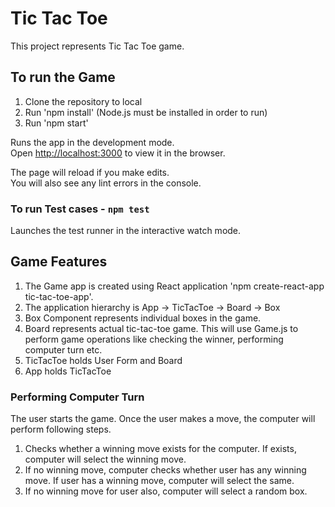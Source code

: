 # Tic Tac Toe

This project represents Tic Tac Toe game.

## To run the Game

1. Clone the repository to local
2. Run 'npm install' (Node.js must be installed in order to run)
3. Run 'npm start'

Runs the app in the development mode.<br>
Open [http://localhost:3000](http://localhost:3000) to view it in the browser.

The page will reload if you make edits.<br>
You will also see any lint errors in the console.

### To run Test cases -  `npm test`

Launches the test runner in the interactive watch mode.<br>

## Game Features

1. The Game app is created using React application 'npm create-react-app tic-tac-toe-app'.
2. The application hierarchy is App -> TicTacToe -> Board -> Box
3. Box Component represents individual boxes in the game.
4. Board represents actual tic-tac-toe game. This will use Game.js to perform game operations like checking the winner, performing computer turn etc.
5. TicTacToe holds User Form and Board
6. App holds TicTacToe

### Performing Computer Turn

The user starts the game. Once the user makes a move, the computer will perform following steps.

1. Checks whether a winning move exists for the computer. If exists, computer will select the winning move.
2. If no winning move, computer checks whether user has any winning move. If user has a winning move, computer will select the same.
3. If no winning move for user also, computer will select a random box.

